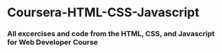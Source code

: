 # Coursera-HTML-CSS-Javascript

### All excercises and code from the HTML, CSS, and Javascript for Web Developer Course
